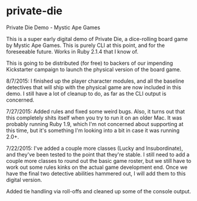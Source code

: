 # private-die
Private Die Demo - Mystic Ape Games

This is a super early digital demo of Private Die, a dice-rolling board game by Mystic Ape Games. This is purely CLI at this point, and for the foreseeable future. Works in Ruby 2.1.4 that I know of. 

This is going to be distributed (for free) to backers of our impending Kickstarter campaign to launch the physical version of the board game. 

8/7/2015:
I finished up the player character modules, and all the baseline detectives that will ship with the physical game are now included in this demo. I still have a lot of cleanup to do, as far as the CLI output is concerned. 

7/27/2015:
Added rules and fixed some weird bugs. Also, it turns out that this completely shits itself when you try to run it on an older Mac. It was probably running Ruby 1.9, which I'm not concerned about supporting at this time, but it's something I'm looking into a bit in case it was running 2.0+.

7/22/2015:
I've added a couple more classes (Lucky and Insubordinate), and they've been tested to the point that they're stable. I still need to add a couple more classes to round out the basic game roster, but we still have to work out some rules kinks on the actual game development end. Once we have the final two detective abilities hammered out, I will add them to this digital version.

Added tie handling via roll-offs and cleaned up some of the console output. 

